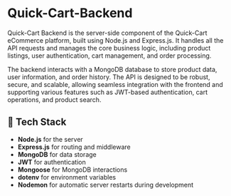 ﻿# Quick-Cart-Backend
Quick-Cart Backend is the server-side component of the Quick-Cart eCommerce platform, built using Node.js and Express.js. It handles all the API requests and manages the core business logic, including product listings, user authentication, cart management, and order processing.

The backend interacts with a MongoDB database to store product data, user information, and order history. The API is designed to be robust, secure, and scalable, allowing seamless integration with the frontend and supporting various features such as JWT-based authentication, cart operations, and product search.

## 🚀 Tech Stack

- **Node.js** for the server
- **Express.js** for routing and middleware
- **MongoDB** for data storage
- **JWT** for authentication
- **Mongoose** for MongoDB interactions
- **dotenv** for environment variables
- **Nodemon** for automatic server restarts during development
